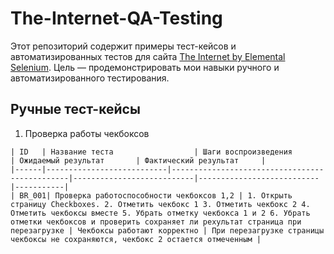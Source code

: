 # The-Internet-QA-Testing
Этот репозиторий содержит примеры тест-кейсов и автоматизированных тестов для сайта [The Internet by Elemental Selenium](https://the-internet.herokuapp.com/). Цель — продемонстрировать мои навыки ручного и автоматизированного тестирования.
## Ручные тест-кейсы
1. Проверка работы чекбоксов
```
| ID   | Название теста                  | Шаги воспроизведения                          | Ожидаемый результат       | Фактический результат     |
|------|---------------------------|-----------------------------------------------|---------------------------|---------------------------|-----------|
| BR_001| Проверка работоспособности чекбоксов 1,2 | 1. Открыть страницу Checkboxes. 2. Отметить чекбокс 1 3. Отметить чекбокс 2 4. Отметить чекбоксы вместе 5. Убрать отметку чекбокса 1 и 2 6. Убрать отметки чекбоксов и проверить сохраняет ли рехультат страница при перезагрузке | Чекбоксы работают корректно | При перезагрузке страницы чекбоксы не сохраняются, чекбокс 2 остается отмеченным |
```

